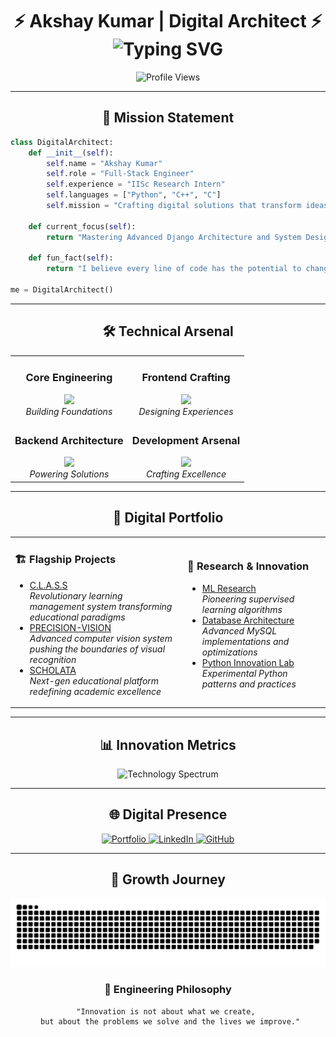 <h1 align="center">
  ⚡️ Akshay Kumar | Digital Architect ⚡️
  <img src="https://readme-typing-svg.demolab.com?font=Fira+Code&size=22&duration=3000&pause=1000&color=00FF00&center=true&vCenter=true&width=640&lines=Building+the+Future+with+Code;Turning+Complex+Problems+into+Elegant+Solutions;Creating+Impact+Through+Technology;Ex-IISc+Project+Intern" alt="Typing SVG" />
</h1>

<div align="center">
  <img src="https://komarev.com/ghpvc/?username=ak517ayakshay&label=Visionary+Minds&color=blueviolet&style=for-the-badge" alt="Profile Views" />
</div>

---

<h2 align="center">🎯 Mission Statement</h2>

```python
class DigitalArchitect:
    def __init__(self):
        self.name = "Akshay Kumar"
        self.role = "Full-Stack Engineer"
        self.experience = "IISc Research Intern"
        self.languages = ["Python", "C++", "C"]
        self.mission = "Crafting digital solutions that transform ideas into reality"
        
    def current_focus(self):
        return "Mastering Advanced Django Architecture and System Design"
        
    def fun_fact(self):
        return "I believe every line of code has the potential to change the world"

me = DigitalArchitect()
```

---

<h2 align="center">🛠️ Technical Arsenal</h2>

<table align="center">
  <tr>
    <td align="center">
      <h3>Core Engineering</h3>
      <img src="https://skillicons.dev/icons?i=c,cpp,python" /><br>
      <i>Building Foundations</i>
    </td>
    <td align="center">
      <h3>Frontend Crafting</h3>
      <img src="https://skillicons.dev/icons?i=html,css,bootstrap,tailwind,figma" /><br>
      <i>Designing Experiences</i>
    </td>
  </tr>
  <tr>
    <td align="center">
      <h3>Backend Architecture</h3>
      <img src="https://skillicons.dev/icons?i=mysql,django" /><br>
      <i>Powering Solutions</i>
    </td>
    <td align="center">
      <h3>Development Arsenal</h3>
      <img src="https://skillicons.dev/icons?i=git,github,githubactions,vercel,vscode" /><br>
      <i>Crafting Excellence</i>
    </td>
  </tr>
</table>

---

<h2 align="center">🌟 Digital Portfolio</h2>

<table align="center">
  <tr>
    <td>
      <h3>🏗️ Flagship Projects</h3>
      <ul>
        <li>
          <a href="https://github.com/ak517ayakshay/C.L.A.S.S">C.L.A.S.S</a><br>
          <i>Revolutionary learning management system transforming educational paradigms</i>
        </li>
        <li>
          <a href="https://github.com/ak517ayakshay/PRECISION-VISION">PRECISION-VISION</a><br>
          <i>Advanced computer vision system pushing the boundaries of visual recognition</i>
        </li>
        <li>
          <a href="https://github.com/ak517ayakshay/project-scholata">SCHOLATA</a><br>
          <i>Next-gen educational platform redefining academic excellence</i>
        </li>
      </ul>
    </td>
    <td>
      <h3>🧪 Research & Innovation</h3>
      <ul>
        <li>
          <a href="https://github.com/ak517ayakshay/supervised-learning">ML Research</a><br>
          <i>Pioneering supervised learning algorithms</i>
        </li>
        <li>
          <a href="https://github.com/ak517ayakshay/my-sql">Database Architecture</a><br>
          <i>Advanced MySQL implementations and optimizations</i>
        </li>
        <li>
          <a href="https://github.com/ak517ayakshay/python">Python Innovation Lab</a><br>
          <i>Experimental Python patterns and practices</i>
        </li>
      </ul>
    </td>
  </tr>
</table>

---

<div align="center">
  <h2>📊 Innovation Metrics</h2>
  <img src="https://github-readme-stats.vercel.app/api/top-langs?username=ak517ayakshay&langs_count=8&layout=compact&theme=tokyonight&hide_border=true&custom_title=Technology%20Spectrum" alt="Technology Spectrum" />
</div>

---

<h2 align="center">🌐 Digital Presence</h2>

<div align="center">
  <a href="https://ak517ay.vercel.app/" target="_blank">
    <img src="https://img.shields.io/badge/Portfolio-000000?style=for-the-badge&logo=vercel&logoColor=white" alt="Portfolio" />
  </a>
  <a href="https://www.linkedin.com/in/akshay-kumar-7a8857255/" target="_blank">
    <img src="https://img.shields.io/badge/LinkedIn-0077B5?style=for-the-badge&logo=linkedin&logoColor=white" alt="LinkedIn" />
  </a>
  <a href="https://github.com/ak517ayakshay" target="_blank">
    <img src="https://img.shields.io/badge/GitHub-100000?style=for-the-badge&logo=github&logoColor=white" alt="GitHub" />
  </a>
</div>

---

<div align="center">
  <h2>🌿 Growth Journey</h2>
  <img src="https://raw.githubusercontent.com/salesp07/salesp07/output/github-contribution-grid-snake.svg" alt="Contribution Growth" />
</div>

<div align="center">
  <h3>💭 Engineering Philosophy</h3>
  
  ```
  "Innovation is not about what we create, 
   but about the problems we solve and the lives we improve."
  ```
</div>
